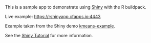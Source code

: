 This is a sample app to demonstrate using [Shiny](http://shiny.rstudio.com/) with the R buildpack.

Live example: https://rshinyapp.cfapps.io:4443

Example taken from the Shiny demo [kmeans-example](http://shiny.rstudio.com/gallery/kmeans-example.html).

See the [Shiny Tutorial](http://rstudio.github.io/shiny/tutorial/#hello-shiny) for more information.
